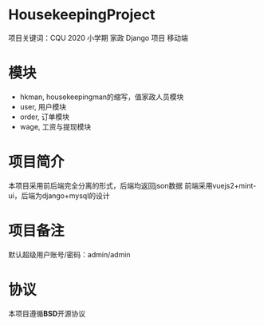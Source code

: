# HousekeepingProject
项目关键词：CQU 2020 小学期 家政 Django 项目 移动端

# 模块
+ hkman, housekeepingman的缩写，值家政人员模块
+ user, 用户模块
+ order, 订单模块
+ wage, 工资与提现模块

# 项目简介
本项目采用前后端完全分离的形式，后端均返回json数据
前端采用vuejs2+mint-ui，后端为django+mysql的设计

# 项目备注
默认超级用户账号/密码：admin/admin

# 协议
本项目遵循**BSD**开源协议